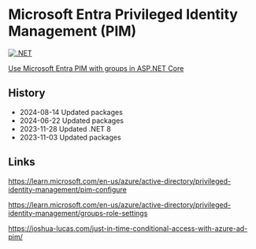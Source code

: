 # Microsoft Entra Privileged Identity Management (PIM)

[![.NET](https://github.com/damienbod/AzurePim/actions/workflows/dotnet.yml/badge.svg)](https://github.com/damienbod/AzurePim/actions/workflows/dotnet.yml)

[Use Microsoft Entra PIM with groups in ASP.NET Core](https://damienbod.com/2023/05/15/use-azure-pim-with-groups-in-asp-net-core/)

## History


- 2024-08-14 Updated packages
- 2024-06-22 Updated packages
- 2023-11-28 Updated .NET 8
- 2023-11-03 Updated packages

## Links

https://learn.microsoft.com/en-us/azure/active-directory/privileged-identity-management/pim-configure

https://learn.microsoft.com/en-us/azure/active-directory/privileged-identity-management/groups-role-settings

https://joshua-lucas.com/just-in-time-conditional-access-with-azure-ad-pim/
